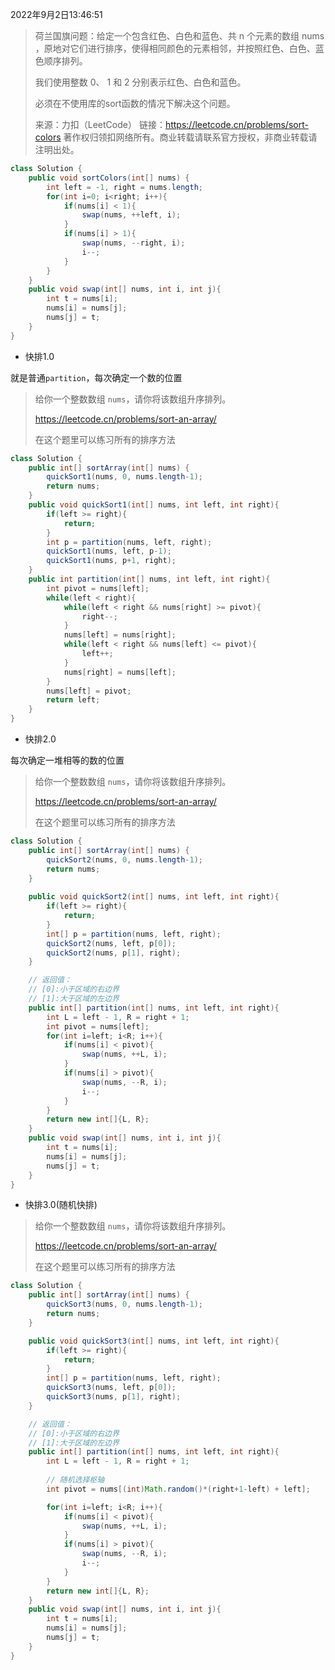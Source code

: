 2022年9月2日13:46:51

> 荷兰国旗问题：给定一个包含红色、白色和蓝色、共 n 个元素的数组 nums ，原地对它们进行排序，使得相同颜色的元素相邻，并按照红色、白色、蓝色顺序排列。
>
> 我们使用整数 0、 1 和 2 分别表示红色、白色和蓝色。
>
> 必须在不使用库的sort函数的情况下解决这个问题。
>
> 来源：力扣（LeetCode）
> 链接：https://leetcode.cn/problems/sort-colors
> 著作权归领扣网络所有。商业转载请联系官方授权，非商业转载请注明出处。

```java
class Solution {
    public void sortColors(int[] nums) {
        int left = -1, right = nums.length;
        for(int i=0; i<right; i++){
            if(nums[i] < 1){
                swap(nums, ++left, i);
            }
            if(nums[i] > 1){
                swap(nums, --right, i);
                i--;
            }
        }
    }
    public void swap(int[] nums, int i, int j){
        int t = nums[i];
        nums[i] = nums[j];
        nums[j] = t;
    }
}
```

- 快排1.0

就是普通`partition`，每次确定一个数的位置

> 给你一个整数数组 `nums`，请你将该数组升序排列。
>
> https://leetcode.cn/problems/sort-an-array/
>
> 在这个题里可以练习所有的排序方法

```java
class Solution {
    public int[] sortArray(int[] nums) {
        quickSort1(nums, 0, nums.length-1);
        return nums;
    }
    public void quickSort1(int[] nums, int left, int right){
        if(left >= right){
            return;
        }
        int p = partition(nums, left, right);
        quickSort1(nums, left, p-1);
        quickSort1(nums, p+1, right);
    }
    public int partition(int[] nums, int left, int right){
        int pivot = nums[left];
        while(left < right){
            while(left < right && nums[right] >= pivot){
                right--;
            }
            nums[left] = nums[right];
            while(left < right && nums[left] <= pivot){
                left++;
            }
            nums[right] = nums[left];
        }
        nums[left] = pivot;
        return left;
    }
}
```



- 快排2.0

每次确定一堆相等的数的位置

> 给你一个整数数组 `nums`，请你将该数组升序排列。
>
> https://leetcode.cn/problems/sort-an-array/
>
> 在这个题里可以练习所有的排序方法

```java
class Solution {
    public int[] sortArray(int[] nums) {
        quickSort2(nums, 0, nums.length-1);
        return nums;
    }
    
    public void quickSort2(int[] nums, int left, int right){
        if(left >= right){
            return;
        }
        int[] p = partition(nums, left, right);
        quickSort2(nums, left, p[0]);
        quickSort2(nums, p[1], right);
    }

    // 返回值：
    // [0]:小于区域的右边界
    // [1]:大于区域的左边界
    public int[] partition(int[] nums, int left, int right){
        int L = left - 1, R = right + 1;
        int pivot = nums[left];
        for(int i=left; i<R; i++){
            if(nums[i] < pivot){
                swap(nums, ++L, i);
            }
            if(nums[i] > pivot){
                swap(nums, --R, i);
                i--;
            }
        }
        return new int[]{L, R};
    }
    public void swap(int[] nums, int i, int j){
        int t = nums[i];
        nums[i] = nums[j];
        nums[j] = t;
    }
}
```

- 快排3.0(随机快排)

> 给你一个整数数组 `nums`，请你将该数组升序排列。
>
> https://leetcode.cn/problems/sort-an-array/
>
> 在这个题里可以练习所有的排序方法

```java
class Solution {
    public int[] sortArray(int[] nums) {
        quickSort3(nums, 0, nums.length-1);
        return nums;
    }

    public void quickSort3(int[] nums, int left, int right){
        if(left >= right){
            return;
        }
        int[] p = partition(nums, left, right);
        quickSort3(nums, left, p[0]);
        quickSort3(nums, p[1], right);
    }

    // 返回值：
    // [0]:小于区域的右边界
    // [1]:大于区域的左边界
    public int[] partition(int[] nums, int left, int right){
        int L = left - 1, R = right + 1;
        
        // 随机选择枢轴
        int pivot = nums[(int)Math.random()*(right+1-left) + left];

        for(int i=left; i<R; i++){
            if(nums[i] < pivot){
                swap(nums, ++L, i);
            }
            if(nums[i] > pivot){
                swap(nums, --R, i);
                i--;
            }
        }
        return new int[]{L, R};
    }
    public void swap(int[] nums, int i, int j){
        int t = nums[i];
        nums[i] = nums[j];
        nums[j] = t;
    }
}
```

